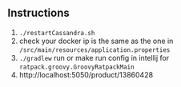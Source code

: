 ## Instructions
1. `./restartCassandra.sh`
2. check your docker ip is the same as the one in `/src/main/resources/application.properties`
3. `./gradlew` run or make run config in intellij for  `ratpack.groovy.GroovyRatpackMain`
4. http://localhost:5050/product/13860428